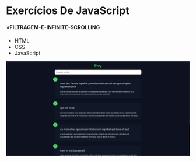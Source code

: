 # Exercícios De JavaScript

**⭐FILTRAGEM-E-INFINITE-SCROLLING**

  - HTML
  - CSS
  - JavaScript

<img src="https://github.com/valmir1227/JavaScript-Exercises/blob/main/filtragem-e-infinite-scrolling-master/demo/demo-image.png" width="600">
